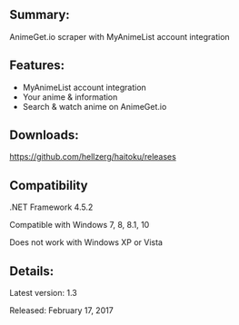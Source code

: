 ## Summary: ##

AnimeGet.io scraper with MyAnimeList account integration

## Features: ##

* MyAnimeList account integration
* Your anime & information
* Search & watch anime on AnimeGet.io

## Downloads: ##
https://github.com/hellzerg/haitoku/releases

## Compatibility

.NET Framework 4.5.2

Compatible with Windows 7, 8, 8.1, 10

Does not work with Windows XP or Vista

## Details: ##

Latest version: 1.3

Released: February 17, 2017
